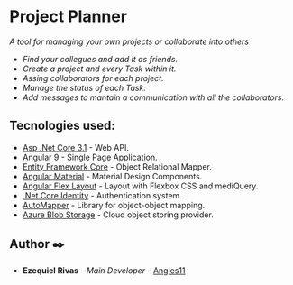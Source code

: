# Project Planner
_A tool for managing your own projects or collaborate into others_
 * _Find your collegues and add it as friends._
 * _Create a project and every Task within it._
 * _Assing collaborators for each project._
 * _Manage the status of each Task._
 * _Add messages to mantain a communication with all the collaborators._
 
 ## Tecnologies used: 
 
* [Asp .Net Core 3.1](https://docs.microsoft.com/en-us/aspnet/core/?view=aspnetcore-3.1) - Web API.
* [Angular 9](https://angular.io/) - Single Page Application.
* [Entity Framework Core](https://docs.microsoft.com/en-us/ef/core/) - Object Relational Mapper.
* [Angular Material](https://material.angular.io/) - Material Design Components.
* [Angular Flex Layout](https://github.com/angular/flex-layout) - Layout with Flexbox CSS and mediQuery.
* [.Net Core Identity](https://docs.microsoft.com/en-us/aspnet/core/security/authentication/?view=aspnetcore-3.1) - Authentication system.
* [AutoMapper](https://github.com/AutoMapper/AutoMapper) - Library for object-object mapping.
* [Azure Blob Storage](https://azure.microsoft.com/en-us/services/storage/blobs/) - Cloud object storing provider.

## Author ✒️
* **Ezequiel Rivas** - *Main Developer* - [Angles11](https://github.com/angles11)
